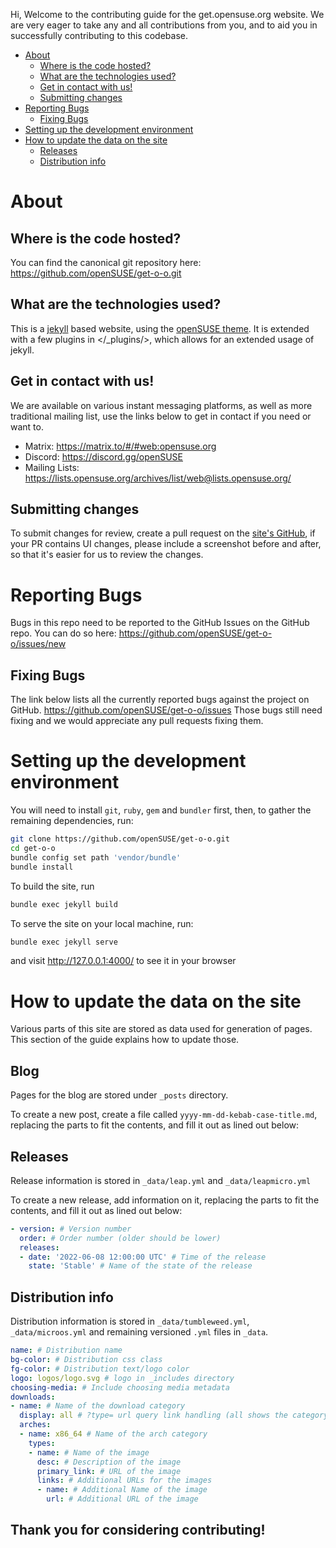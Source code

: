 Hi,
Welcome to the contributing guide for the get.opensuse.org website. We are very eager to take any and all contributions from you, and to aid you in successfully contributing to this codebase.

* [About](#about)
  * [Where is the code hosted?](#where-is-the-code-hosted)
  * [What are the technologies used?](#what-are-the-technologies-used)
  * [Get in contact with us!](#get-in-contact-with-us)
  * [Submitting changes](#submitting-changes)
* [Reporting Bugs](#reporting-bugs)
  * [Fixing Bugs](#fixing-bugs)
* [Setting up the development environment](#setting-up-the-development-environment)
* [How to update the data on the site](#how-to-update-the-data-on-the-site)
  * [Releases](#releases)
  * [Distribution info](#distribution-info)

# About

## Where is the code hosted?
You can find the canonical git repository here: <https://github.com/openSUSE/get-o-o.git>

## What are the technologies used?
This is a [jekyll](https://jekyllrb.com/) based website, using the [openSUSE theme](https://github.com/openSUSE/jekyll-theme/). It is extended with a few plugins in </_plugins/>, which allows for an extended usage of jekyll.

## Get in contact with us!
We are available on various instant messaging platforms, as well as more traditional mailing list, use the links below to get in contact if you need or want to.

* Matrix: <https://matrix.to/#/#web:opensuse.org>
* Discord: <https://discord.gg/openSUSE>
* Mailing Lists: <https://lists.opensuse.org/archives/list/web@lists.opensuse.org/>

## Submitting changes
To submit changes for review, create a pull request on the [site's GitHub](https://github.com/openSUSE/get-o-o/), if your PR contains UI changes, please include a screenshot before and after, so that it's easier for us to review the changes.

# Reporting Bugs
Bugs in this repo need to be reported to the GitHub Issues on the GitHub repo.
You can do so here: https://github.com/openSUSE/get-o-o/issues/new

## Fixing Bugs
The link below lists all the currently reported bugs against the project on GitHub.
https://github.com/openSUSE/get-o-o/issues
Those bugs still need fixing and we would appreciate any pull requests fixing them.

# Setting up the development environment
You will need to install `git`, `ruby`, `gem` and `bundler` first, then, to gather the remaining dependencies, run:

```sh
git clone https://github.com/openSUSE/get-o-o.git
cd get-o-o
bundle config set path 'vendor/bundle'
bundle install
```

To build the site, run
```sh
bundle exec jekyll build
```

To serve the site on your local machine, run:
```sh
bundle exec jekyll serve
```
and visit <http://127.0.0.1:4000/> to see it in your browser

# How to update the data on the site
Various parts of this site are stored as data used for generation of pages. This section of the guide explains how to update those.

## Blog
Pages for the blog are stored under `_posts` directory.

To create a new post, create a file called `yyyy-mm-dd-kebab-case-title.md`, replacing the parts to fit the contents, and fill it out as lined out below:

## Releases
Release information is stored in `_data/leap.yml` and `_data/leapmicro.yml`

To create a new release, add information on it, replacing the parts to fit the contents, and fill it out as lined out below:

```yaml
- version: # Version number
  order: # Order number (older should be lower)
  releases:
  - date: '2022-06-08 12:00:00 UTC' # Time of the release
    state: 'Stable' # Name of the state of the release
```

## Distribution info
Distribution information is stored in `_data/tumbleweed.yml`, `_data/microos.yml` and remaining versioned `.yml` files in `_data`.

```yaml
name: # Distribution name
bg-color: # Distribution css class
fg-color: # Distribution text/logo color
logo: logos/logo.svg # logo in _includes directory
choosing-media: # Include choosing media metadata
downloads:
- name: # Name of the download category
  display: all # ?type= url query link handling (all shows the category always, any other option only shows up when that option is in ?type= query option)
  arches:
  - name: x86_64 # Name of the arch category
    types:
    - name: # Name of the image
      desc: # Description of the image
      primary_link: # URL of the image
      links: # Additional URLs for the images
      - name: # Additional Name of the image
        url: # Additional URL of the image
```

## Thank you for considering contributing!
